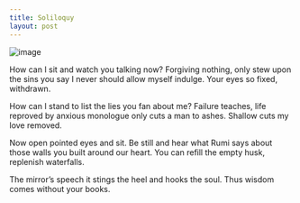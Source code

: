 ```yaml
---
title: Soliloquy
layout: post
---
```

![image](/assets/images/soliloquy.jpeg)

How can I sit and watch you talking now?
Forgiving nothing, only stew upon
the sins you say I never should allow
myself indulge. Your eyes so fixed, withdrawn.

How can I stand to list the lies you fan
about me? Failure teaches, life reproved
by anxious monologue only cuts a man
to ashes. Shallow cuts my love removed.

Now open pointed eyes and sit. Be still
and hear what Rumi says about those walls
you built around our heart. You can refill
the empty husk, replenish waterfalls.

The mirror’s speech it stings the heel and hooks
the soul. Thus wisdom comes without your books.